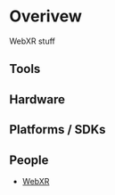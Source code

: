 # Overivew

WebXR stuff

## Tools

## Hardware

## Platforms / SDKs

## People

- [WebXR](https://xrbootcamp.com/top-xr-enablers-learn-from-the-best-of-the-best/)
